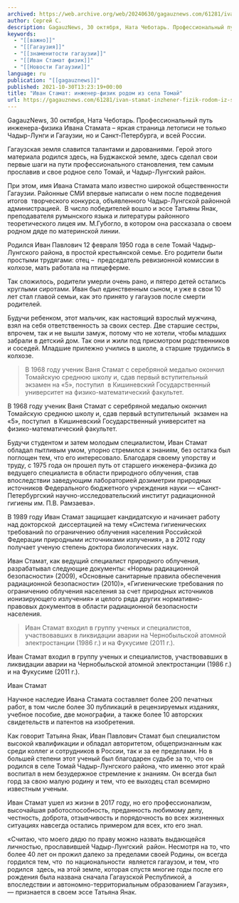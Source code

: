 ```yaml
---
archived: https://web.archive.org/web/20240630/gagauznews.com/61281/ivan-stamat-inzhener-fizik-rodom-iz-sela-tomaj.html
author: Сергей С.
description: GagauzNews, 30 октября, Ната Чеботарь. Профессиональный путь инженера-физика Ивана Стамата – яркая страница летописи не только Чадыр-Лунги и Гагаузии, но и Санкт-Петербурга, и всей России. Гагаузская земля славится талантами и дарованиями. Герой этого материала родился здесь, на Буджакской земле, здесь сделал свои первые шаги на пути профессионального становления, тем самым прославив и свое родное село Томай, и Чадыр-Лунгский район. При этом, имя Ивана Стамата мало известно широкой общественности Гагаузии. Районные СМИ впервые написали о нем после подведения  итогов  творческого конкурса, объявленного Чадыр-Лунгской районной администрацией.  В число победителей вошло и эссе Татьяны Янак, преподавателя румынского языка и литературы районного теоретического лицея […]
keywords:
  - "[[важно]]"
  - "[[Гагаузия]]"
  - "[[знаменитости гагаузии]]"
  - "[[Иван Стамат физик]]"
  - "[[Новости Гагаузии]]"
language: ru
publication: "[[gagauznews]]"
published: 2021-10-30T13:23:19+00:00
title: "Иван Стамат: инженер-физик родом из села Томай"
url: https://gagauznews.com/61281/ivan-stamat-inzhener-fizik-rodom-iz-sela-tomaj.html
---
```


GagauzNews, 30 октября, Ната Чеботарь. Профессиональный путь инженера-физика Ивана Стамата – яркая страница летописи не только Чадыр-Лунги и Гагаузии, но и Санкт-Петербурга, и всей России.

Гагаузская земля славится талантами и дарованиями. Герой этого материала родился здесь, на Буджакской земле, здесь сделал свои первые шаги на пути профессионального становления, тем самым прославив и свое родное село Томай, и Чадыр-Лунгский район.

При этом, имя Ивана Стамата мало известно широкой общественности Гагаузии. Районные СМИ впервые написали о нем после подведения  итогов  творческого конкурса, объявленного Чадыр-Лунгской районной администрацией.  В число победителей вошло и эссе Татьяны Янак, преподавателя румынского языка и литературы районного теоретического лицея им. М.Губогло, в котором она рассказала о своем родном дяде по материнской линии.

Родился Иван Павлович 12 февраля 1950 года в селе Томай Чадыр-Лунгского района, в простой крестьянской семье. Его родители были простыми трудягами: отец –  председатель ревизионной комиссии в колхозе, мать работала на птицеферме.

Так сложилось, родители умерли очень рано, и пятеро детей остались круглыми сиротами. Иван был единственным сыном, и уже в свои 10 лет стал главой семьи, как это принято у гагаузов после смерти родителей.

Будучи ребенком, этот мальчик, как настоящий взрослый мужчина, взял на себя ответственность за своих сестер. Две старшие сестры, впрочем, так и не вышли замуж, потому что не хотели, чтобы младших забрали в детский дом. Так они и жили под присмотром родственников и соседей. Младшие прилежно учились в школе, а старшие трудились в колхозе.

> В 1968 году ученик Ваня Стамат с серебряной медалью окончил Томайскую среднюю школу и, сдав первый вступительный  экзамен на «5», поступил  в Кишиневский Государственный университет на физико-математический факультет.

В 1968 году ученик Ваня Стамат с серебряной медалью окончил Томайскую среднюю школу и, сдав первый вступительный  экзамен на «5», поступил  в Кишиневский Государственный университет на физико-математический факультет.



Будучи студентом и затем молодым специалистом, Иван Стамат обладал пытливым умом, упорно стремился к знаниям, без остатка был поглощен тем, что его интересовало. Благодаря своему упорству и труду, с 1975 года он прошел путь от старшего инженера-физика до ведущего специалиста в области природного облучения, став впоследствии заведующим лабораторией дозиметрии природных источников Федерального бюджетного учреждения науки — «Санкт-Петербургский научно-исследовательский институт радиационной гигиены им. П.В. Рамзаева».

В 1989 году Иван Стамат защищает кандидатскую и начинает работу  над докторской  диссертацией на тему «Система гигиенических требований по ограничению облучения населения Российской Федерации природными источниками излучения», а в 2012 году получает ученую степень доктора биологических наук.

Иван Стамат, как ведущий специалист природного облучения, разрабатывал следующие документы: «Нормы радиационной безопасности» (2009), «Основные санитарные правила обеспечения радиационной безопасности» (2010)», «Гигиенические требования по ограничению облучения населения за счет природных источников ионизирующего излучения» и целого ряда других нормативно-правовых документов в области радиационной безопасности населения.

> Иван Стамат входил в группу ученых и специалистов, участвовавших в ликвидации аварии на Чернобыльской атомной электростанции (1986 г.) и на Фукусиме (2011 г.).

Иван Стамат входил в группу ученых и специалистов, участвовавших в ликвидации аварии на Чернобыльской атомной электростанции (1986 г.) и на Фукусиме (2011 г.).

Иван Стамат

Научное наследие Ивана Стамата составляет более 200 печатных работ, в том числе более 30 публикаций в рецензируемых изданиях, учебное пособие, две монографии, а также более 10 авторских свидетельств и патентов на изобретения.

Как говорит Татьяна Янак, Иван Павлович Стамат был специалистом высокой квалификации и обладал авторитетом, общепризнанным как среди коллег и сотрудников в России, так и за ее пределами. Но в большей степени этот ученый был благодарен судьбе за то, что он родился в селе Томай Чадыр-Лунгского района, что именно этот край воспитал в нем безудержное стремление к знаниям. Он всегда был горд за свою малую родину и тем, что ее выходец стал всемирно известным ученым.

Иван Стамат ушел из жизни в 2017 году, но его профессионализм, высочайшая работоспособность, преданность любимому делу, честность, доброта, отзывчивость и порядочность во всех жизненных ситуациях навсегда остались примером для всех, кто его знал.

«Считаю, что моего дядю по праву можно назвать выдающейся личностью, прославившей Чадыр-Лунгский  район. Несмотря на то, что более 40 лет он прожил далеко за пределами своей Родины, он всегда гордился тем, что  по национальности  является гагаузом, и тем, что родился  здесь, на этой земле, которая спустя многие годы после его рождения была названа сначала Гагаузской Республикой, а впоследствии и автономно-территориальным образованием Гагаузия», — признается в своем эссе Татьяна Янак.